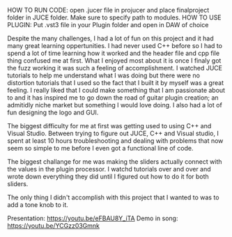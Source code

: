 HOW TO RUN CODE: open .jucer file in projucer and place finalproject folder in JUCE folder. Make sure to specify path to modules.
HOW TO USE PLUGIN: Put .vst3 file in your Plugin folder and open in DAW of choice

Despite the many challenges, I had a lot of fun on this project and it had many great learning oppertunities. I had never used C++
before so I had to spend a lot of time learning how it worked and the header file and cpp file thing confused me at first. What I enjoyed
most about it is once I finaly got the fuzz working it was such a feeling of accomplishment. I watched JUCE tutorials to help me 
understand what I was doing but there were no distortion tutorials that I used so the fact that I built it by myself was a great feeling.
I really liked that I could make something that I am passionate about to and it has inspired me to go down the road of guitar plugin
creation; an admitidly niche market but something I would love doing. I also had a lot of fun designing the logo and GUI.

The biggest difficulty for me at first was getting used to using C++ and Visual Studio. Between trying to figure out JUCE, C++ and Visual
studio, I spent at least 10 hours troubleshooting and dealing with problems that now seem so simple to me before I even got a functional
line of code.

The biggest challange for me was making the sliders actually connect with the values in the plugin processor. I watchd tutorials over and
over and wrote down everything they did until I figured out how to do it for both sliders.

The only thing I didn't accomplish with this project that I wanted to was to add a tone knob to it.

Presentation: https://youtu.be/eFBAU8Y_iTA
Demo in song: https://youtu.be/YCGzz03Gmnk
